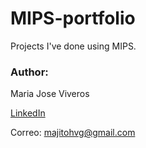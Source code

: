 # MIPS-portfolio
Projects I've done using MIPS.

### Author: 
Maria Jose Viveros

[LinkedIn](https://www.linkedin.com/in/mariaviveros/)

Correo: majitohvg@gmail.com
